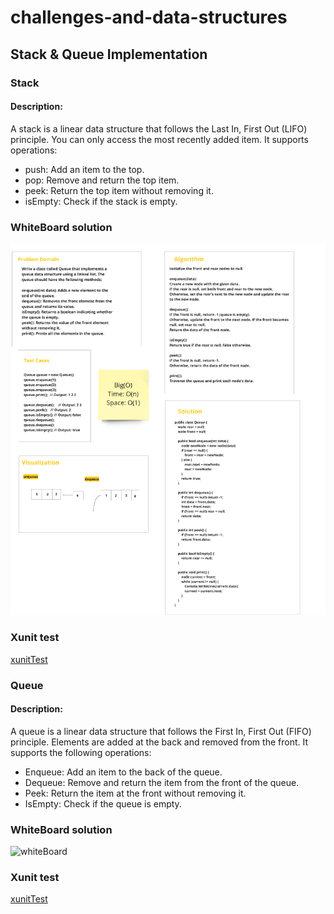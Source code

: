 # challenges-and-data-structures

## Stack & Queue Implementation

###   Stack 
#### Description:
 A stack is a linear data structure that follows the Last In, First Out (LIFO) principle. You can only access the most recently added item. It supports operations:

- push: Add an item to the top.
- pop: Remove and return the top item.
- peek: Return the top item without removing it.
- isEmpty: Check if the stack is empty.

### WhiteBoard solution


![whiteBoard](https://github.com/Nory9/challenges-and-data-structures/blob/Stack-and-Queue-Implementation/challenges-and-data-structures/DataStructures/Stack%26Queue/Screenshot%20(87).png)

### Xunit test

[xunitTest](https://github.com/Nory9/challenges-and-data-structures/blob/Stack-and-Queue-Implementation/CommonElements.Tests/StackAndQueue.cs)
###   Queue
#### Description:
A queue is a linear data structure that follows the First In, First Out (FIFO) principle. Elements are added at the back and removed from the front. It supports the following operations:

- Enqueue: Add an item to the back of the queue.
- Dequeue: Remove and return the item from the front of the queue.
- Peek: Return the item at the front without removing it.
- IsEmpty: Check if the queue is empty.


### WhiteBoard solution


![whiteBoard](https://github.com/Nory9/challenges-and-data-structures/blob/Stack-and-Queue-Implementation/CommonElements.Tests/StackAndQueue.cs)

### Xunit test

[xunitTest](https://github.com/Nory9/challenges-and-data-structures/blob/Stack-and-Queue-Implementation/challenges-and-data-structures/DataStructures/Stack%26Queue/Screenshot%20(87).png)

